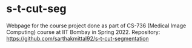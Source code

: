 # s-t-cut-seg

Webpage for the course project done as part of CS-736 (Medical Image Computing) course at IIT Bombay in Spring 2022.
Repository: https://github.com/sarthakmittal92/s-t-cut-segmentation